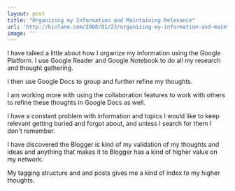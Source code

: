 ```yaml
---
layout: post
title: "Organizing my Information and Maintaining Relevance"
url: 'http://kinlane.com/2008/01/23/organizing-my-information-and-maintaining-relevance/'
image: ''
---
```


I have talked a little about how I organize my information using the Google Platform. I use Google Reader and Google Notebook to do all my research and thought gathering.

I then use Google Docs to group and further refine my thoughts.

I am working more with using the collaboration features to work with others to refine these thoughts in Google Docs as well.

I have a constant problem with information and topics I would like to keep relevant getting buried and forgot about, and unless I search for them I don't remember.

I have discovered the Blogger is kind of my validation of my thoughts and ideas and anything that makes it to Blogger has a kind of higher value on my network.

My tagging structure and and posts gives me a kind of index to my higher thoughts.